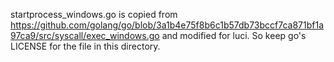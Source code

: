 startprocess_windows.go is copied from
https://github.com/golang/go/blob/3a1b4e75f8b6c1b57db73bccf7ca871bf1a97ca9/src/syscall/exec_windows.go
and modified for luci.
So keep go's LICENSE for the file in this directory.
